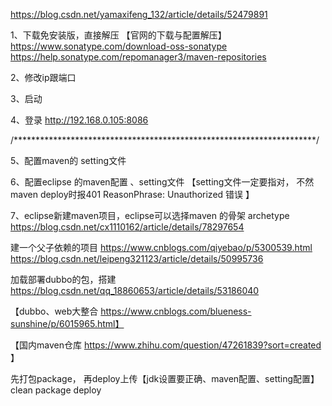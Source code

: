 


https://blog.csdn.net/yamaxifeng_132/article/details/52479891

1、下载免安装版，直接解压
【官网的下载与配置解压】
https://www.sonatype.com/download-oss-sonatype
https://help.sonatype.com/repomanager3/maven-repositories


2、修改ip跟端口

3、启动

4、登录
http://192.168.0.105:8086






/*********************************************************************/


5、配置maven的 setting文件

6、配置eclipse 的maven配置  、setting文件  【setting文件一定要指对， 不然 maven deploy时报401 ReasonPhrase: Unauthorized 错误   】

7、eclipse新建maven项目，eclipse可以选择maven 的骨架 archetype
https://blog.csdn.net/cx1110162/article/details/78297654

建一个父子依赖的项目
https://www.cnblogs.com/qiyebao/p/5300539.html
https://blog.csdn.net/leipeng321123/article/details/50995736


加载部署dubbo的包，搭建
https://blog.csdn.net/qq_18860653/article/details/53186040

【dubbo、web大整合  https://www.cnblogs.com/blueness-sunshine/p/6015965.html】

【国内maven仓库  https://www.zhihu.com/question/47261839?sort=created 】




先打包package， 再deploy上传【jdk设置要正确、maven配置、setting配置】
clean package deploy




